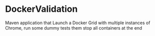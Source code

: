 # DockerValidation
Maven application that Launch a Docker Grid with multiple instances of Chrome, run some dummy tests them stop all containers at the end
